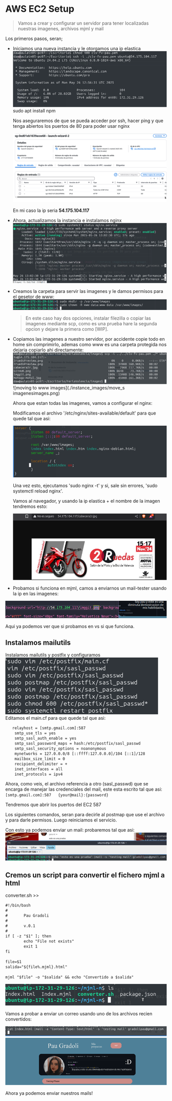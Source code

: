 # AWS EC2 Setup

> Vamos a crear y configurar un servidor para tener localizadas nuestras imagenes, archivos mjml y mail
>


Los primeros pasos, seran;

- Iniciamos una nueva instancia y le otorgamos una ip elastica
  ![ssh image](./instance_images/ssh_to_instance.png)  
sudo apt install npm

    Nos aseguraremos de que se pueda acceder por ssh, hacer ping y que tenga abiertos los puertos de 80 para poder usar nginx

    ![security groups image](./instance_images/security-groups.png)

    En mi caso la ip seria <b>54.175.104.117</b>

- Ahora, actualizamos la instancia e instalamos nginx
    ![status image ](./instance_images/nginx_statup.png)

- Creamos la carpeta para servir las imagenes y le damos permisos para el gesetor de www:
    ![folder image](./instance_images/folder_creation.png)

    > En este caso hay dos opciones, instalar filezilla o copiar las imagenes mediante scp, como es una prueba hare la segunda opcion y dejare la primera como [WIP].

- Copiamos las imagenes a nuestro servidor, por accidente copie todo en home sin comprimirlo, ademas como www es una carpeta protegida nos dejaria copiarlo ahi directamente:
    ![scp images](./instance_images/scp_to_home.png)
    ![moving to www images](./instance_images/move_s imagenesimages.png)

    Ahora que estan todas las imagenes, vamos a configurar el nginx:

    Modificamos el archivo '/etc/nginx/sites-available/default' para que quede tal que asi:
    
    ![nginx config](./instance_images/nginx_config.png)

    Una vez esto, ejecutamos 'sudo nginx -t' y si, sale sin errores, 'sudo systemctl reload nginx'.

    Vamos al navegador, y usando la ip elastica + el nombre de la imagen tendremos esto:

    ![visualizar imagen](./instance_images/visualizar.png)

- Probamos si funciona en mjml, camos a enviarnos un mail-tester usando la ip en las imagenes:

![testing vs](./instance_images/testing_vs.png)

Aqui ya podemos ver que si probamos en vs si que funciona.

## Instalamos mailutils  
 Instalamos mailutils y postfix y configuramos  
 ![postfix config](./instance_images/postfix_config.png)  
    Editamos el main.cf para que quede tal que asi:  

       relayhost = [smtp.gmail.com]:587
        smtp_use_tls = yes
        smtp_sasl_auth_enable = yes
        smtp_sasl_password_maps = hash:/etc/postfix/sasl_passwd
        smtp_sasl_security_options = noanonymous 
        mynetworks = 127.0.0.0/8 [::ffff:127.0.0.0]/104 [::1]/128
        mailbox_size_limit = 0
        recipient_delimiter = +
        inet_interfaces = all
        inet_protocols = ipv4
            

Ahora, como veis, el archivo referencia a otro (sasl_passwd) que se encarga de manejar las credenciales del mail, este esta escrito tal que asi:  
    `[smtp.gmail.com]:587   {your@mail}:{password}`

Tendremos que abrir los puertos del EC2 587

Los siguientes comandos, seran para decirle al postmap que use el archivo y para darle permisos. Luego reiniciamos el servicio.

Con esto ya podemos enviar un mail: probaremos tal que asi:
![mail image](./instance_images/mail_test.png)


## Cremos un script para convertir el fichero mjml a html

converter.sh >>

    #!/bin/bash
    #
    #       Pau Gradoli 
    #
    #       v.0.1
    #
    if [ -z "$1" ]; then
            echo "File not exists"
            exit 1
    fi

    file=$1
    salida="${file%.mjml}.html"

    mjml "$file" -o "$salida" && echo "Convertido a $salida"

![converter finished](./instance_images/converter.png)

Vamos a probar a enviar un correo usando uno de los archivos recien convertidos:

![envio correo](./instance_images/mail_test2.png )

Ahora ya podemos enviar nuestros mails!